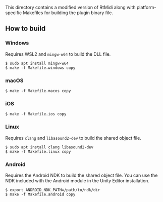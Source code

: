 This directory contains a modified version of RtMidi along with
platform-specific Makefiles for building the plugin binary file.

## How to build

### Windows

Requires WSL2 and `mingw-w64` to build the DLL file.

```
$ sudo apt install mingw-w64
$ make -f Makefile.windows copy
```

### macOS

```
$ make -f Makefile.macos copy
```

### iOS

```
$ make -f Makefile.ios copy
```

### Linux

Requires `clang` and `libasound2-dev` to build the shared object file.

```
$ sudo apt install clang libasound2-dev
$ make -f Makefile.linux copy
```

### Android

Requires the Android NDK to build the shared object file. You can use the NDK
included with the Android module in the Unity Editor installation.

```
$ export ANDROID_NDK_PATH=/path/to/ndk/dir
$ make -f Makefile.android copy
```

